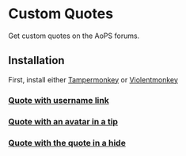 # Custom Quotes

Get custom quotes on the AoPS forums.

## Installation

First, install either <a href='https://www.tampermonkey.net/' target='_blank'>Tampermonkey</a> or <a href='https://violentmonkey.github.io/get-it/' target='_blank'>Violentmonkey</a>

### <a href="../../raw/main/Custom-Quotes/quotes-link.user.js">Quote with username link</a>

### <a href="../../raw/main/Custom-Quotes/quotes-avatar.user.js">Quote with an avatar in a tip</a>

### <a href="../../raw/main/Custom-Quotes/quotes-hide.user.js">Quote with the quote in a hide</a>
